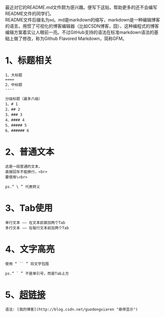 
最近对它的README.md文件颇为感兴趣。便写下这贴，帮助更多的还不会编写README文件的同学们。<br>
README文件后缀名为`md`。md是markdown的缩写，markdown是一种编辑博客的语言。用惯了可视化的博客编辑器（比如CSDN博客，囧），这种编程式的博客编辑方案着实让人眼前一亮。不过GitHub支持的语法在标准markdown语法的基础上做了修改，称为Github Flavored Markdown，简称GFM。

1、标题相关
====
	1、大标题
	====
	2、中标题
	----
	
	分级标题（最多六级）
	1、# 1
	2、## 2
	3、### 3
	4、#### 4
	5、##### 5
	6、###### 6

2、普通文本
====
	这是一段普通的文本，
	直接回车不能换行，<br>  
	要使用\<br> 
	
	ps.“ \ ” 代表转义
	
3、Tab使用
====
	单行文本 —— 在文本前面加两个Tab
	多行文本 —— 在每行文本前加两个Tab

4、文字高亮
====
	使用 “ `` ” 将文字包围
	
	ps.“ ` ” 不是单引号，而是Tab上方

5、[超链接](http://www.baidu.com "百度")
====
	语法: [我的博客](http://blog.csdn.net/guodongxiaren "悬停显示")  
